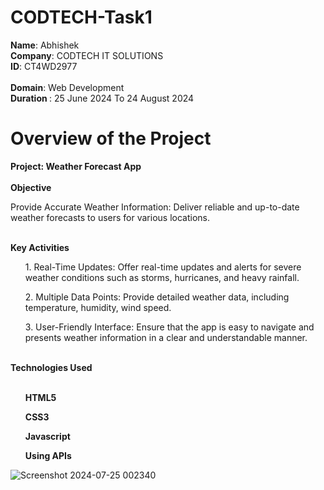 # CODTECH-Task1
<b>Name</b>: Abhishek <br>
<b>Company</b>: CODTECH IT SOLUTIONS <br>
<b>ID</b>: CT4WD2977<br>			 					
<b>Domain</b>: Web Development <br>
<b>Duration </b>: 25 June 2024 To 24 August 2024 <br>

<h1>Overview of the Project</h1>

<b>Project: Weather Forecast App</b> 
<br><br>
<b>Objective</b>
<p>Provide Accurate Weather Information: Deliver reliable and up-to-date weather forecasts to users for various locations.</p>
<br>
<b>Key Activities</b>
<p>
  <ol type="number">
   1. Real-Time Updates: Offer real-time updates and alerts for severe weather conditions such as storms, hurricanes, and heavy rainfall.
  
  </ol>
  <ul>
     2. Multiple Data Points: Provide detailed weather data, including temperature, humidity, wind speed.
  </ul>
  <ul>
     3. User-Friendly Interface: Ensure that the app is easy to navigate and presents weather information in a clear and understandable manner.

  </ul>
</p>

<br>
<b>Technologies Used</b>
<br> <br>
<ul>
  <b>HTML5</b></ul>
  <ul><b>CSS3</b></ul>
  <ul><b>Javascript</b></ul>
  <ul><b>Using APIs</b></ul>
  





![Screenshot 2024-07-25 002340](https://github.com/user-attachments/assets/41052651-6d27-4a57-b9cd-dee87f1603fe)
